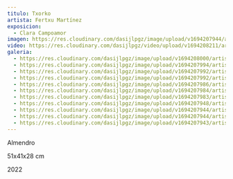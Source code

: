 ```yaml
---
titulo: Txorko
artista: Fertxu Martínez
exposicion:
  - Clara Campoamor
imagen: https://res.cloudinary.com/dasijlpgz/image/upload/v1694207944/artistas/Fertxu%20Mart%C3%ADnez/Txonko/P1060289.jpg
video: https://res.cloudinary.com/dasijlpgz/video/upload/v1694208211/artistas/Fertxu%20Mart%C3%ADnez/Txonko/Sin_t%C3%ADtulo-1.mp4
galeria:
  - https://res.cloudinary.com/dasijlpgz/image/upload/v1694208000/artistas/Fertxu%20Mart%C3%ADnez/Txonko/P1060302.jpg
  - https://res.cloudinary.com/dasijlpgz/image/upload/v1694207994/artistas/Fertxu%20Mart%C3%ADnez/Txonko/P1060301.jpg
  - https://res.cloudinary.com/dasijlpgz/image/upload/v1694207992/artistas/Fertxu%20Mart%C3%ADnez/Txonko/P1060298.jpg
  - https://res.cloudinary.com/dasijlpgz/image/upload/v1694207992/artistas/Fertxu%20Mart%C3%ADnez/Txonko/P1060297.jpg
  - https://res.cloudinary.com/dasijlpgz/image/upload/v1694207986/artistas/Fertxu%20Mart%C3%ADnez/Txonko/P1060296.jpg
  - https://res.cloudinary.com/dasijlpgz/image/upload/v1694207984/artistas/Fertxu%20Mart%C3%ADnez/Txonko/P1060295.jpg
  - https://res.cloudinary.com/dasijlpgz/image/upload/v1694207983/artistas/Fertxu%20Mart%C3%ADnez/Txonko/P1060293.jpg
  - https://res.cloudinary.com/dasijlpgz/image/upload/v1694207948/artistas/Fertxu%20Mart%C3%ADnez/Txonko/P1060292.jpg
  - https://res.cloudinary.com/dasijlpgz/image/upload/v1694207944/artistas/Fertxu%20Mart%C3%ADnez/Txonko/P1060291.jpg
  - https://res.cloudinary.com/dasijlpgz/image/upload/v1694207944/artistas/Fertxu%20Mart%C3%ADnez/Txonko/P1060289.jpg
  - https://res.cloudinary.com/dasijlpgz/image/upload/v1694207943/artistas/Fertxu%20Mart%C3%ADnez/Txonko/P1060287.jpg
---
```


A﻿lmendro

5﻿1x41x28 cm

2﻿022
